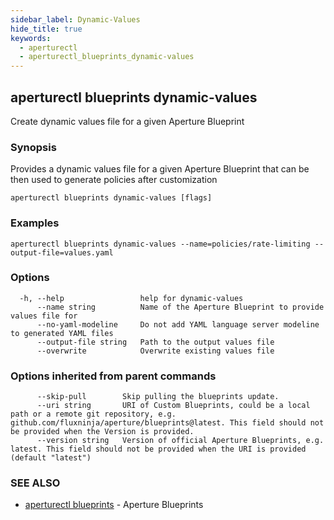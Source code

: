 ```yaml
---
sidebar_label: Dynamic-Values
hide_title: true
keywords:
  - aperturectl
  - aperturectl_blueprints_dynamic-values
---
```


<!-- markdownlint-disable -->

## aperturectl blueprints dynamic-values

Create dynamic values file for a given Aperture Blueprint

### Synopsis

Provides a dynamic values file for a given Aperture Blueprint that can be then used to generate policies after customization

```
aperturectl blueprints dynamic-values [flags]
```

### Examples

```
aperturectl blueprints dynamic-values --name=policies/rate-limiting --output-file=values.yaml
```

### Options

```
  -h, --help                 help for dynamic-values
      --name string          Name of the Aperture Blueprint to provide values file for
      --no-yaml-modeline     Do not add YAML language server modeline to generated YAML files
      --output-file string   Path to the output values file
      --overwrite            Overwrite existing values file
```

### Options inherited from parent commands

```
      --skip-pull        Skip pulling the blueprints update.
      --uri string       URI of Custom Blueprints, could be a local path or a remote git repository, e.g. github.com/fluxninja/aperture/blueprints@latest. This field should not be provided when the Version is provided.
      --version string   Version of official Aperture Blueprints, e.g. latest. This field should not be provided when the URI is provided (default "latest")
```

### SEE ALSO

- [aperturectl blueprints](/reference/aperturectl/blueprints/blueprints.md) - Aperture Blueprints
